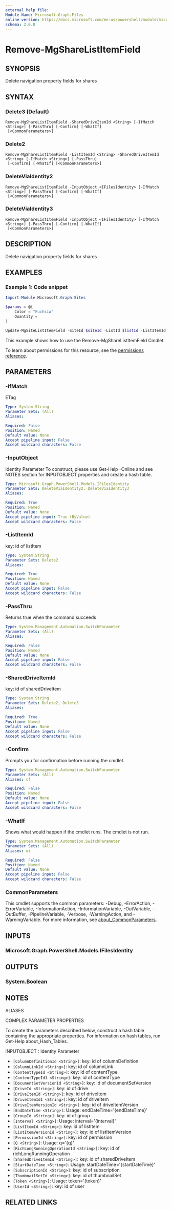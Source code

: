 ```yaml
---
external help file:
Module Name: Microsoft.Graph.Files
online version: https://docs.microsoft.com/en-us/powershell/module/microsoft.graph.files/remove-mgsharelistitemfield
schema: 2.0.0
---
```


# Remove-MgShareListItemField

## SYNOPSIS
Delete navigation property fields for shares

## SYNTAX

### Delete3 (Default)
```
Remove-MgShareListItemField -SharedDriveItemId <String> [-IfMatch <String>] [-PassThru] [-Confirm] [-WhatIf]
 [<CommonParameters>]
```

### Delete2
```
Remove-MgShareListItemField -ListItemId <String> -SharedDriveItemId <String> [-IfMatch <String>] [-PassThru]
 [-Confirm] [-WhatIf] [<CommonParameters>]
```

### DeleteViaIdentity2
```
Remove-MgShareListItemField -InputObject <IFilesIdentity> [-IfMatch <String>] [-PassThru] [-Confirm] [-WhatIf]
 [<CommonParameters>]
```

### DeleteViaIdentity3
```
Remove-MgShareListItemField -InputObject <IFilesIdentity> [-IfMatch <String>] [-PassThru] [-Confirm] [-WhatIf]
 [<CommonParameters>]
```

## DESCRIPTION
Delete navigation property fields for shares

## EXAMPLES

### Example 1: Code snippet
```powershell
Import-Module Microsoft.Graph.Sites

$params = @{
	Color = "Fuchsia"
	Quantity = 
}

Update-MgSiteListItemField -SiteId $siteId -ListId $listId -ListItemId $listItemId -BodyParameter $params
```

This example shows how to use the Remove-MgShareListItemField Cmdlet.

To learn about permissions for this resource, see the [permissions reference](/graph/permissions-reference).

## PARAMETERS

### -IfMatch
ETag

```yaml
Type: System.String
Parameter Sets: (All)
Aliases:

Required: False
Position: Named
Default value: None
Accept pipeline input: False
Accept wildcard characters: False
```

### -InputObject
Identity Parameter
To construct, please use Get-Help -Online and see NOTES section for INPUTOBJECT properties and create a hash table.

```yaml
Type: Microsoft.Graph.PowerShell.Models.IFilesIdentity
Parameter Sets: DeleteViaIdentity2, DeleteViaIdentity3
Aliases:

Required: True
Position: Named
Default value: None
Accept pipeline input: True (ByValue)
Accept wildcard characters: False
```

### -ListItemId
key: id of listItem

```yaml
Type: System.String
Parameter Sets: Delete2
Aliases:

Required: True
Position: Named
Default value: None
Accept pipeline input: False
Accept wildcard characters: False
```

### -PassThru
Returns true when the command succeeds

```yaml
Type: System.Management.Automation.SwitchParameter
Parameter Sets: (All)
Aliases:

Required: False
Position: Named
Default value: None
Accept pipeline input: False
Accept wildcard characters: False
```

### -SharedDriveItemId
key: id of sharedDriveItem

```yaml
Type: System.String
Parameter Sets: Delete2, Delete3
Aliases:

Required: True
Position: Named
Default value: None
Accept pipeline input: False
Accept wildcard characters: False
```

### -Confirm
Prompts you for confirmation before running the cmdlet.

```yaml
Type: System.Management.Automation.SwitchParameter
Parameter Sets: (All)
Aliases: cf

Required: False
Position: Named
Default value: None
Accept pipeline input: False
Accept wildcard characters: False
```

### -WhatIf
Shows what would happen if the cmdlet runs.
The cmdlet is not run.

```yaml
Type: System.Management.Automation.SwitchParameter
Parameter Sets: (All)
Aliases: wi

Required: False
Position: Named
Default value: None
Accept pipeline input: False
Accept wildcard characters: False
```

### CommonParameters
This cmdlet supports the common parameters: -Debug, -ErrorAction, -ErrorVariable, -InformationAction, -InformationVariable, -OutVariable, -OutBuffer, -PipelineVariable, -Verbose, -WarningAction, and -WarningVariable. For more information, see [about_CommonParameters](http://go.microsoft.com/fwlink/?LinkID=113216).

## INPUTS

### Microsoft.Graph.PowerShell.Models.IFilesIdentity

## OUTPUTS

### System.Boolean

## NOTES

ALIASES

COMPLEX PARAMETER PROPERTIES

To create the parameters described below, construct a hash table containing the appropriate properties. For information on hash tables, run Get-Help about_Hash_Tables.


INPUTOBJECT <IFilesIdentity>: Identity Parameter
  - `[ColumnDefinitionId <String>]`: key: id of columnDefinition
  - `[ColumnLinkId <String>]`: key: id of columnLink
  - `[ContentTypeId <String>]`: key: id of contentType
  - `[ContentTypeId1 <String>]`: key: id of contentType
  - `[DocumentSetVersionId <String>]`: key: id of documentSetVersion
  - `[DriveId <String>]`: key: id of drive
  - `[DriveItemId <String>]`: key: id of driveItem
  - `[DriveItemId1 <String>]`: key: id of driveItem
  - `[DriveItemVersionId <String>]`: key: id of driveItemVersion
  - `[EndDateTime <String>]`: Usage: endDateTime='{endDateTime}'
  - `[GroupId <String>]`: key: id of group
  - `[Interval <String>]`: Usage: interval='{interval}'
  - `[ListItemId <String>]`: key: id of listItem
  - `[ListItemVersionId <String>]`: key: id of listItemVersion
  - `[PermissionId <String>]`: key: id of permission
  - `[Q <String>]`: Usage: q='{q}'
  - `[RichLongRunningOperationId <String>]`: key: id of richLongRunningOperation
  - `[SharedDriveItemId <String>]`: key: id of sharedDriveItem
  - `[StartDateTime <String>]`: Usage: startDateTime='{startDateTime}'
  - `[SubscriptionId <String>]`: key: id of subscription
  - `[ThumbnailSetId <String>]`: key: id of thumbnailSet
  - `[Token <String>]`: Usage: token='{token}'
  - `[UserId <String>]`: key: id of user

## RELATED LINKS

